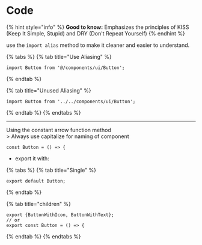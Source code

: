 # Code

{% hint style="info" %}
**Good to know:** Emphasizes the principles of KISS (Keep It Simple, Stupid) and DRY (Don't Repeat Yourself)
{% endhint %}

use the `import alias` method to make it cleaner and easier to understand.

{% tabs %}
{% tab title="Use Aliasing" %}
```tsx
import Button from '@/components/ui/Button';
```
{% endtab %}

{% tab title="Unused Aliasing" %}
```tsx
import Button from '../../components/ui/Button';
```
{% endtab %}
{% endtabs %}

***

Using the constant arrow function method\
\> Always use capitalize for naming of component

```tsx
const Button = () => {
```

* export it with:

{% tabs %}
{% tab title="Single" %}
```tsx
export default Button;
```
{% endtab %}

{% tab title="children" %}
```tsx
export {ButtonWithIcon, ButtonWithText};
// or
export const Button = () => {
```
{% endtab %}
{% endtabs %}

